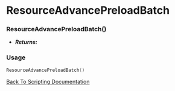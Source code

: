 # ResourceAdvancePreloadBatch

### ResourceAdvancePreloadBatch()
- ***Returns:*** 

### Usage

```Lua
ResourceAdvancePreloadBatch()
```


[Back To Scripting Documentation](../README.md)
